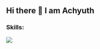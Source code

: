 ## Hi there 👋 I am Achyuth

<h3 align="left">Skills:</h3>
<img src="https://skillicons.dev/icons?i=html,css,js,c,cpp,java,mongodb,mysql," />

<!--
**Achyuth5689/Achyuth5689** is a ✨ _special_ ✨ repository because its `README.md` (this file) appears on your GitHub profile.

Here are some ideas to get you started:

- 🔭 I’m currently working on ...
- 🌱 I’m currently learning ...
- 👯 I’m looking to collaborate on ...
- 🤔 I’m looking for help with ...
- 💬 Ask me about ...
- 📫 How to reach me: ...
- 😄 Pronouns: ...
- ⚡ Fun fact: ...
-->
